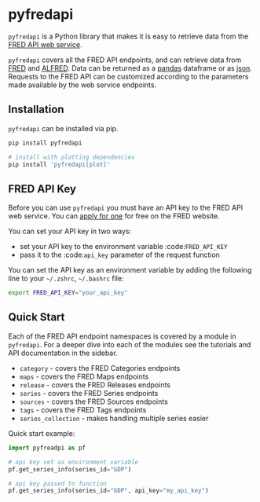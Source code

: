 # pyfredapi

`pyfredapi` is a Python library that makes it is easy to retrieve data from the [FRED API web service](https://fred.stlouisfed.org/docs/api/fred).

`pyfredapi` covers all the FRED API endpoints, and can retrieve data from [FRED](https://fred.stlouisfed.org/) and [ALFRED](https://alfred.stlouisfed.org/).
Data can be returned as a [pandas](https://pandas.pydata.org/) dataframe or as [json](https://www.json.org/json-en.html). Requests to the FRED API can be customized according to
the parameters made available by the web service endpoints.

## Installation

`pyfredapi` can be installed via pip.

```bash
pip install pyfredapi

# install with plotting dependencies
pip install 'pyfredapi[plot]'
```

## FRED API Key

Before you can use `pyfredapi` you must have an API key to the FRED API web service. You can [apply for one](https://fred.stlouisfed.org/docs/api/api_key.html) for free on the FRED website.

You can set your API key in two ways:

* set your API key to the environment variable :code:`FRED_API_KEY`
* pass it to the :code:`api_key` parameter of the request function

You can set the API key as an environment variable by adding the following line to your `~/.zshrc`, `~/.bashrc` file:

```bash
export FRED_API_KEY="your_api_key"
```

## Quick Start

Each of the FRED API endpoint namespaces is covered by a module in `pyfredapi`. For a deeper dive into each of the
modules see the tutorials and API documentation in the sidebar.

- `category` - covers the FRED Categories endpoints
- `maps` - covers the FRED Maps endpoints
- `release` - covers the FRED Releases endpoints
- `series` - covers the FRED Series endpoints
- `sources` - covers the FRED Sources endpoints
- `tags` - covers the FRED Tags endpoints
- `series_collection` - makes handling multiple series easier

Quick start example:

```python
import pyfreadpi as pf

# api key set as environment variable
pf.get_series_info(series_id="GDP")

# api key passed to function
pf.get_series_info(series_id="GDP", api_key="my_api_key")
```
